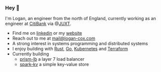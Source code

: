 ### Hey 👋

I'm Logan, an engineer from the north of England, currently working as an engineer at [CitiBank](https://www.citi.com/) via @[JUXT](https://www.juxt.pro/).

- Find me on [linkedin](https://www.linkedin.com/in/logan-cox-251303163/) or my [website](https://logan-cox.com) 
- Reach out to me at mail@logan-cox.com 
- A strong interest in systems programming and distributed systems
- I enjoy building with [Rust](https://www.rust-lang.org/), [Go](https://go.dev/), [Kubernetes](https://kubernetes.io/) and [Terraform](https://www.terraform.io/) 
- Currently building
    - [prism-lb](https://github.com/logan-bobo/prism-lb) a layer 7 load balancer 
    - [spark-kv](https://github.com/logan-bobo/spark-kv) a simple key-value store 

